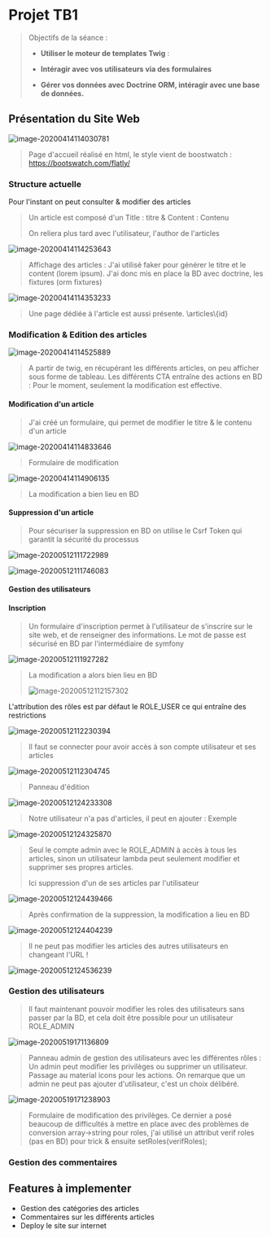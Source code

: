 # Projet TB1

> Objectifs de la séance : 
>
> * **Utiliser le moteur de templates Twig** : 
>
> * **Intéragir avec vos utilisateurs via des formulaires**
> * **Gérer vos données avec Doctrine ORM, intéragir avec une base de données.**

## Présentation du Site Web

![image-20200414114030781](https://github.com/keyserwood/TB1_Project/blob/master/image-20200414114030781.png)

> Page d'accueil réalisé en html, le style vient de boostwatch : https://bootswatch.com/flatly/

### Structure actuelle

Pour l'instant on peut consulter & modifier des articles 

> Un article est composé d'un Title : titre & Content : Contenu 
>
> On reliera plus tard avec l'utilisateur, l'author de l'articles

![image-20200414114253643](https://github.com/keyserwood/TB1_Project/blob/master/image-20200414114253643.png)

> Affichage des articles : J'ai utilisé faker pour générer le titre et le content (lorem ipsum). J'ai donc mis en place la BD avec doctrine, les fixtures (orm fixtures)

![image-20200414114353233](https://github.com/keyserwood/TB1_Project/blob/master/image-20200414114353233.png)

> Une page dédiée à l'article est aussi présente.  \articles\\{id}

### Modification & Edition des articles

![image-20200414114525889](https://github.com/keyserwood/TB1_Project/blob/master/image-20200414114525889.png)

> A partir de twig, en récupérant les différents articles, on peu afficher sous forme de tableau. Les différents CTA entraîne des actions en BD : Pour le moment, seulement la modification est effective. 

#### Modification d'un article 

> J'ai créé un formulaire, qui permet de modifier le titre & le contenu d'un article 

![image-20200414114833646](https://github.com/keyserwood/TB1_Project/blob/master/image-20200414114833646.png)

> Formulaire de modification

![image-20200414114906135](https://github.com/keyserwood/TB1_Project/blob/master/image-20200414114906135.png)

> La modification a bien lieu en BD 

#### Suppression d'un article 

> Pour sécuriser la suppression en BD on utilise le Csrf Token qui garantit la sécurité du processus



![image-20200512111722989](https://github.com/keyserwood/TB1_Project/blob/master/image-20200512111722989.png)

![image-20200512111746083](https://github.com/keyserwood/TB1_Project/blob/master/image-20200512111746083.png)

#### Gestion des utilisateurs 

#### Inscription

> Un formulaire d'inscription permet à l'utilisateur de s'inscrire sur le site web, et de renseigner des informations. Le mot de passe est sécurisé en BD par l'intermédiaire de symfony

![image-20200512111927282](https://github.com/keyserwood/TB1_Project/blob/master/image-20200512111927282.png)

> La modification a alors bien lieu en BD
>
> ![image-20200512112157302](https://github.com/keyserwood/TB1_Project/blob/master/image-20200512112157302.png)

L'attribution des rôles est par défaut le ROLE_USER ce qui entraîne des restrictions

![image-20200512112230394](https://github.com/keyserwood/TB1_Project/blob/master/image-20200512112230394.png)

> Il faut se connecter pour avoir accès à son compte utilisateur et ses articles

![image-20200512112304745](https://github.com/keyserwood/TB1_Project/blob/master/image-20200512112304745.png)

> Panneau d'édition 

![image-20200512124233308](https://github.com/keyserwood/TB1_Project/blob/master/image-20200512124233308.png)

> Notre utilisateur n'a pas d'articles, il peut en ajouter : Exemple

![image-20200512124325870](https://github.com/keyserwood/TB1_Project/blob/master/image-20200512124325870.png)



> Seul le compte admin avec le ROLE_ADMIN à accès à tous les articles, sinon un utilisateur lambda peut seulement modifier et supprimer ses propres articles. 
>
> Ici suppression d'un de ses articles par l'utilisateur 

![image-20200512124439466](https://github.com/keyserwood/TB1_Project/blob/master/image-20200512124439466.png)

> Après confirmation de la suppression, la modification a lieu en BD

![image-20200512124404239](https://github.com/keyserwood/TB1_Project/blob/master/image-20200512124404239.png)

> Il ne peut pas modifier les articles des autres utilisateurs en changeant l'URL !

![image-20200512124536239](https://github.com/keyserwood/TB1_Project/blob/master/image-20200512124536239.png)

### Gestion des utilisateurs 

> Il faut maintenant pouvoir modifier les roles des utilisateurs sans passer par la BD, et cela doit être possible pour un utilisateur ROLE_ADMIN

![image-20200519171136809](C:\Users\Elouan\AppData\Roaming\Typora\typora-user-images\image-20200519171136809.png)

> Panneau admin de gestion des utilisateurs avec les différentes rôles : Un admin peut modifier les privilèges ou supprimer un utilisateur. Passage au material icons pour les actions. On remarque que un admin ne peut pas ajouter d'utilisateur, c'est un choix délibéré. 

![image-20200519171238903](C:\Users\Elouan\AppData\Roaming\Typora\typora-user-images\image-20200519171238903.png)

> Formulaire de modification des privilèges. Ce dernier a posé beaucoup de difficultés à mettre en place avec des problèmes de conversion array->string pour roles, j'ai utilisé un attribut verif roles (pas en BD) pour trick & ensuite setRoles(verifRoles);

### Gestion des commentaires









## Features à implementer

* Gestion des catégories des articles 
* Commentaires sur les différents articles
* Deploy le site sur internet

